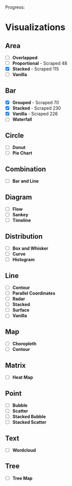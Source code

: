 Progress:

# Visualizations

## Area
- [ ] **Overlapped**
- [ ] **Proportional** - Scraped 48
- [x] **Stacked** - Scraped 115
- [ ] **Vanilla**

## Bar
- [x] **Grouped** - Scraped 70
- [x] **Stacked** - Scraped 230
- [X] **Vanilla** - Scraped 226
- [ ] **Waterfall**

## Circle
- [ ] **Donut**
- [ ] **Pie Chart**

## Combination
- [ ] **Bar and Line**

## Diagram
- [ ] **Flow**
- [ ] **Sankey**
- [ ] **Timeline**

## Distribution
- [ ] **Box and Whisker**
- [ ] **Curve**
- [ ] **Histogram**

## Line
- [ ] **Contour**
- [ ] **Parallel Coordinates**
- [ ] **Radar**
- [ ] **Stacked**
- [ ] **Surface**
- [ ] **Vanilla**

## Map
- [ ] **Choropleth**
- [ ] **Contour**

## Matrix
- [ ] **Heat Map**

## Point
- [ ] **Bubble**
- [ ] **Scatter**
- [ ] **Stacked Bubble**
- [ ] **Stacked Scatter**

## Text
- [ ] **Wordcloud**

## Tree
- [ ] **Tree Map**
